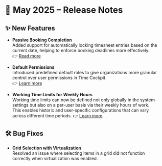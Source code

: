 # 📅 May 2025 – Release Notes

## ✨ New Features

- **Passive Booking Completion**  
  Added support for automatically locking timesheet entries based on the current date, helping to enforce booking deadlines more effectively.  
  👉 [Read more](https://docs.timecockpit.com/doc/employee-time-tracking/passive-booking-completion.html)

- **Default Permissions**  
  Introduced predefined default roles to give organizations more granular control over user permissions in Time Cockpit.  
  👉 [Learn more](https://docs.timecockpit.com/doc/employee-time-tracking/default-permissions.html)

- **Working Time Limits for Weekly Hours**  
  Working time limits can now be defined not only globally in the system settings but also on a per-user basis via their weekly hours of work.  
  This enables historic and user-specific configurations that can vary across different time periods.
  👉 [Learn more](https://docs.timecockpit.com/doc/employee-time-tracking/working-time-regulations.html)

## 🛠️ Bug Fixes

- **Grid Selection with Virtualization**  
  Resolved an issue where selecting items in a grid did not function correctly when virtualization was enabled.